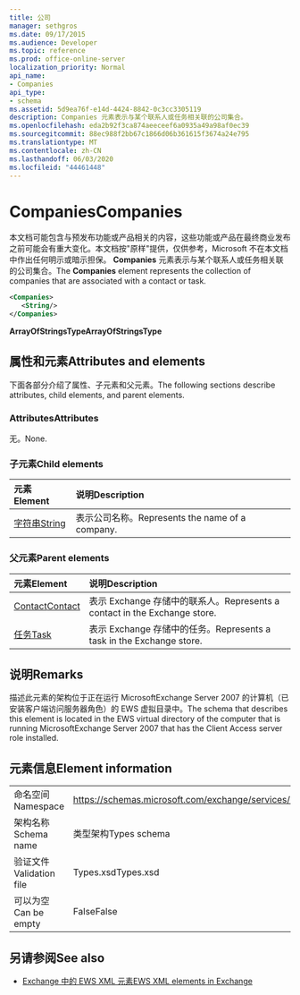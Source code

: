 ```yaml
---
title: 公司
manager: sethgros
ms.date: 09/17/2015
ms.audience: Developer
ms.topic: reference
ms.prod: office-online-server
localization_priority: Normal
api_name:
- Companies
api_type:
- schema
ms.assetid: 5d9ea76f-e14d-4424-8842-0c3cc3305119
description: Companies 元素表示与某个联系人或任务相关联的公司集合。
ms.openlocfilehash: eda2b92f3ca874aeeceef6a0935a49a98af0ec39
ms.sourcegitcommit: 88ec988f2bb67c1866d06b361615f3674a24e795
ms.translationtype: MT
ms.contentlocale: zh-CN
ms.lasthandoff: 06/03/2020
ms.locfileid: "44461448"
---
```

# <a name="companies"></a><span data-ttu-id="dfccc-103">Companies</span><span class="sxs-lookup"><span data-stu-id="dfccc-103">Companies</span></span>

<span data-ttu-id="dfccc-104">本文档可能包含与预发布功能或产品相关的内容，这些功能或产品在最终商业发布之前可能会有重大变化。本文档按"原样"提供，仅供参考，Microsoft 不在本文档中作出任何明示或暗示担保。 **Companies** 元素表示与某个联系人或任务相关联的公司集合。</span><span class="sxs-lookup"><span data-stu-id="dfccc-104">The **Companies** element represents the collection of companies that are associated with a contact or task.</span></span> 
  
```xml
<Companies>
   <String/>
</Companies>
```

 <span data-ttu-id="dfccc-105">**ArrayOfStringsType**</span><span class="sxs-lookup"><span data-stu-id="dfccc-105">**ArrayOfStringsType**</span></span>
## <a name="attributes-and-elements"></a><span data-ttu-id="dfccc-106">属性和元素</span><span class="sxs-lookup"><span data-stu-id="dfccc-106">Attributes and elements</span></span>

<span data-ttu-id="dfccc-107">下面各部分介绍了属性、子元素和父元素。</span><span class="sxs-lookup"><span data-stu-id="dfccc-107">The following sections describe attributes, child elements, and parent elements.</span></span>
  
### <a name="attributes"></a><span data-ttu-id="dfccc-108">Attributes</span><span class="sxs-lookup"><span data-stu-id="dfccc-108">Attributes</span></span>

<span data-ttu-id="dfccc-109">无。</span><span class="sxs-lookup"><span data-stu-id="dfccc-109">None.</span></span>
  
### <a name="child-elements"></a><span data-ttu-id="dfccc-110">子元素</span><span class="sxs-lookup"><span data-stu-id="dfccc-110">Child elements</span></span>

|<span data-ttu-id="dfccc-111">**元素**</span><span class="sxs-lookup"><span data-stu-id="dfccc-111">**Element**</span></span>|<span data-ttu-id="dfccc-112">**说明**</span><span class="sxs-lookup"><span data-stu-id="dfccc-112">**Description**</span></span>|
|:-----|:-----|
|[<span data-ttu-id="dfccc-113">字符串</span><span class="sxs-lookup"><span data-stu-id="dfccc-113">String</span></span>](string.md) <br/> |<span data-ttu-id="dfccc-114">表示公司名称。</span><span class="sxs-lookup"><span data-stu-id="dfccc-114">Represents the name of a company.</span></span>  <br/> |
   
### <a name="parent-elements"></a><span data-ttu-id="dfccc-115">父元素</span><span class="sxs-lookup"><span data-stu-id="dfccc-115">Parent elements</span></span>

|<span data-ttu-id="dfccc-116">**元素**</span><span class="sxs-lookup"><span data-stu-id="dfccc-116">**Element**</span></span>|<span data-ttu-id="dfccc-117">**说明**</span><span class="sxs-lookup"><span data-stu-id="dfccc-117">**Description**</span></span>|
|:-----|:-----|
|[<span data-ttu-id="dfccc-118">Contact</span><span class="sxs-lookup"><span data-stu-id="dfccc-118">Contact</span></span>](contact.md) <br/> |<span data-ttu-id="dfccc-119">表示 Exchange 存储中的联系人。</span><span class="sxs-lookup"><span data-stu-id="dfccc-119">Represents a contact in the Exchange store.</span></span>  <br/> |
|[<span data-ttu-id="dfccc-120">任务</span><span class="sxs-lookup"><span data-stu-id="dfccc-120">Task</span></span>](task.md) <br/> |<span data-ttu-id="dfccc-121">表示 Exchange 存储中的任务。</span><span class="sxs-lookup"><span data-stu-id="dfccc-121">Represents a task in the Exchange store.</span></span>  <br/> |
   
## <a name="remarks"></a><span data-ttu-id="dfccc-122">说明</span><span class="sxs-lookup"><span data-stu-id="dfccc-122">Remarks</span></span>

<span data-ttu-id="dfccc-123">描述此元素的架构位于正在运行 MicrosoftExchange Server 2007 的计算机（已安装客户端访问服务器角色）的 EWS 虚拟目录中。</span><span class="sxs-lookup"><span data-stu-id="dfccc-123">The schema that describes this element is located in the EWS virtual directory of the computer that is running MicrosoftExchange Server 2007 that has the Client Access server role installed.</span></span>
  
## <a name="element-information"></a><span data-ttu-id="dfccc-124">元素信息</span><span class="sxs-lookup"><span data-stu-id="dfccc-124">Element information</span></span>

|||
|:-----|:-----|
|<span data-ttu-id="dfccc-125">命名空间</span><span class="sxs-lookup"><span data-stu-id="dfccc-125">Namespace</span></span>  <br/> |https://schemas.microsoft.com/exchange/services/2006/types  <br/> |
|<span data-ttu-id="dfccc-126">架构名称</span><span class="sxs-lookup"><span data-stu-id="dfccc-126">Schema name</span></span>  <br/> |<span data-ttu-id="dfccc-127">类型架构</span><span class="sxs-lookup"><span data-stu-id="dfccc-127">Types schema</span></span>  <br/> |
|<span data-ttu-id="dfccc-128">验证文件</span><span class="sxs-lookup"><span data-stu-id="dfccc-128">Validation file</span></span>  <br/> |<span data-ttu-id="dfccc-129">Types.xsd</span><span class="sxs-lookup"><span data-stu-id="dfccc-129">Types.xsd</span></span>  <br/> |
|<span data-ttu-id="dfccc-130">可以为空</span><span class="sxs-lookup"><span data-stu-id="dfccc-130">Can be empty</span></span>  <br/> |<span data-ttu-id="dfccc-131">False</span><span class="sxs-lookup"><span data-stu-id="dfccc-131">False</span></span>  <br/> |
   
## <a name="see-also"></a><span data-ttu-id="dfccc-132">另请参阅</span><span class="sxs-lookup"><span data-stu-id="dfccc-132">See also</span></span>



- [<span data-ttu-id="dfccc-133">Exchange 中的 EWS XML 元素</span><span class="sxs-lookup"><span data-stu-id="dfccc-133">EWS XML elements in Exchange</span></span>](ews-xml-elements-in-exchange.md)

